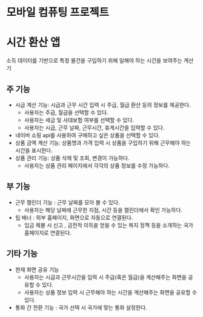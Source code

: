 # 모바일 컴퓨팅 프로젝트

# 시간 환산 앱
소득 데이터를 기반으로 특정 물건을 구입하기 위해 일해야 하는 시간을 보여주는 계산기
## 주 기능
* 시급 계산 기능: 시급과 근무 시간 입력 시 주급, 월급 환산 등의 정보를 제공한다.
     * 사용자는 주급, 월급을 선택할 수 있다.
     * 사용자는 세금 및 사대보험 여부를 선택할 수 있다.
     * 사용자는 시급, 근무 날짜, 근무시간, 휴게시간을 입력할 수 있다.
* 네이버 쇼핑 api를 사용하여 구매하고 싶은 상품을 선택할 수 있다. 
* 상품 금액 계산 기능: 상품명과 가격 입력 시 상품을 구입하기 위해 근무해야 하는 시간을 표시한다.
* 상품 관리 기능: 상품 삭제 및 조회, 변경이 가능하다.
    * 사용자는 상품 관리 페이지에서 각각의 상품 정보를 수정 가능하다.
## 부 기능
* 근무 캘린더 기능 : 근무 날짜를 모아 볼 수 있다.
    * 사용자는 해당 날짜에 근무한 지점, 시간 등을 캘린더에서 확인 가능하다.
* 팁 배너 : 외부 홈페이지, 화면으로 자동으로 연결된다.
    * 임금 체불 시 신고 , 금전적 이득을 얻을 수 있는 복지 정책 등을 소개하는 국가 홈페이지로 연결된다.
## 기타 기능
* 현재 화면 공유 기능
    * 사용자는 시급과 근무시간을 입력 시 주급(혹은 월급)을 계산해주는 화면을 공유할 수 있다.
    * 사용자는 상품 정보 입력 시 근무해야 하는 시간을 계산해주는 화면을 공유할 수 있다.
* 통화 간 전환 기능 : 국가 선택 시 국가에 맞는 통화 설정한다.